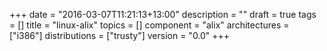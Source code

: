 +++
date = "2016-03-07T11:21:13+13:00"
description = ""
draft = true
tags = []
title = "linux-alix"
topics = []
component = "alix"
architectures = ["i386"]
distributions = ["trusty"]
version = "0.0"
+++

